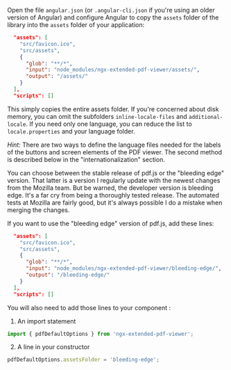 Open the file `angular.json` (or `.angular-cli.json` if you're using an older version of Angular) and configure Angular to copy the `assets` folder of the library into the `assets` folder of your application:

```json
  "assets": [
    "src/favicon.ico",
    "src/assets",
    {
      "glob": "**/*",
      "input": "node_modules/ngx-extended-pdf-viewer/assets/",
      "output": "/assets/"
    }
  ],
  "scripts": []
```

This simply copies the entire assets folder. If you're concerned about disk memory, you can omit the subfolders `inline-locale-files` and `additional-locale`. If you need only one language, you can reduce the list to `locale.properties` and your language folder.

_Hint:_ There are two ways to define the language files needed for the labels of the buttons and screen elements of the PDF viewer. The second method is described below in the "internationalization" section.

You can choose between the stable release of pdf.js or the "bleeding edge" version. That latter is a version I regularly update with the newest changes from the Mozilla team. But be warned, the developer version is bleeding edge. It's a far cry from being a thoroughly tested release. The automated tests at Mozilla are fairly good, but it's always possible I do a mistake when merging the changes.

If you want to use the "bleeding edge" version of pdf.js, add these lines:

```json
  "assets": [
    "src/favicon.ico",
    "src/assets",
    {
      "glob": "**/*",
      "input": "node_modules/ngx-extended-pdf-viewer/bleeding-edge/",
      "output": "/bleeding-edge/"
    }
  ],
  "scripts": []
```


You will also need to add those lines to your component : 
1. An import statement
```ts
import { pdfDefaultOptions } from 'ngx-extended-pdf-viewer';
```
2. A line in your constructor
```ts 
pdfDefaultOptions.assetsFolder = 'bleeding-edge';
```
